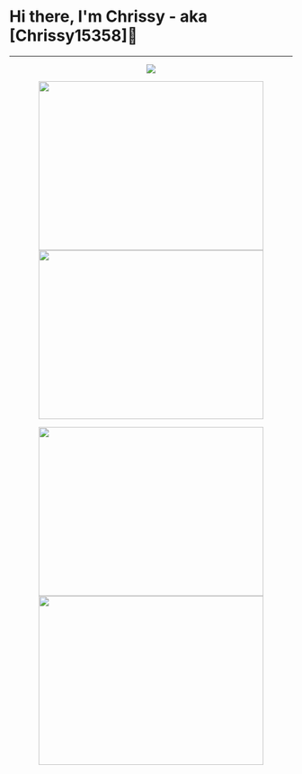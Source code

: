 # Hi there, I'm Chrissy - aka [Chrissy15358]👋
---
<p align="center"><a href="https://github.com/anuraghazra/github-readme-stats">
  <img align="center" src="https://github-readme-stats.vercel.app/api?username=Chrissy15358&show_icons=true&theme=tokyonight&count_private=true" />
</a></p>

<p align="center"><a href="https://wakatime.com">
  <img align="center" width="400" height="300" src="https://wakatime.com/share/@Chrissy15358/c66e002f-8c1a-4495-be6b-6e8add12e584.png" />
 </a>
<a href="https://wakatime.com">
  <img align="center" width="400" height="300" src="https://wakatime.com/share/@Chrissy15358/3719b1c8-6ff7-45bd-8bc7-9b9c886e87be.png" />
</a></p>

<p align="center"><a href="https://wakatime.com">
  <img align="center" width="400" height="300" src="https://wakatime.com/share/@Chrissy15358/7321c1c1-f016-4469-86fb-7cc1c0642fc1.png" />
  </a>
<a href="https://wakatime.com">
  <img align="center" width="400" height="300" src="https://wakatime.com/share/@Chrissy15358/544b334b-483b-4207-9743-3310961b7ae4.png" />
</a></p>
